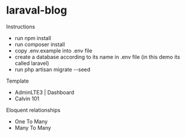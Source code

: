 # laraval-blog
Instructions
* run npm install 
* run composer install
* copy .env.example into .env file
* create a database according to its name in .env file (in this demo its called laravel)
* run php artisan migrate --seed

Template
* AdminLTE3 | Dashboard
* Calvin 101

Eloquent relationships
* One To Many 
* Many To Many

  
